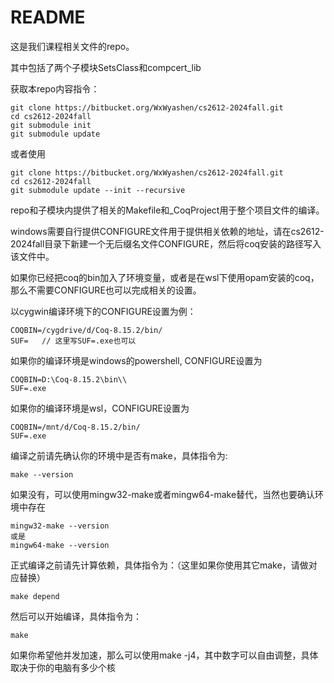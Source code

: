 # README #

这是我们课程相关文件的repo。

其中包括了两个子模块SetsClass和compcert_lib



获取本repo内容指令：

```
git clone https://bitbucket.org/WxWyashen/cs2612-2024fall.git
cd cs2612-2024fall
git submodule init
git submodule update
```

或者使用

```
git clone https://bitbucket.org/WxWyashen/cs2612-2024fall.git
cd cs2612-2024fall
git submodule update --init --recursive
```



repo和子模块内提供了相关的Makefile和_CoqProject用于整个项目文件的编译。

windows需要自行提供CONFIGURE文件用于提供相关依赖的地址，请在cs2612-2024fall目录下新建一个无后缀名文件CONFIGURE，然后将coq安装的路径写入该文件中。

如果你已经把coq的bin加入了环境变量，或者是在wsl下使用opam安装的coq，那么不需要CONFIGURE也可以完成相关的设置。

以cygwin编译环境下的CONFIGURE设置为例：

```
COQBIN=/cygdrive/d/Coq-8.15.2/bin/
SUF=   // 这里写SUF=.exe也可以
```



如果你的编译环境是windows的powershell, CONFIGURE设置为

```
COQBIN=D:\Coq-8.15.2\bin\\
SUF=.exe
```



如果你的编译环境是wsl，CONFIGURE设置为

```
COQBIN=/mnt/d/Coq-8.15.2/bin/
SUF=.exe
```



编译之前请先确认你的环境中是否有make，具体指令为:

```
make --version
```

如果没有，可以使用mingw32-make或者mingw64-make替代，当然也要确认环境中存在

```
mingw32-make --version
或是
mingw64-make --version
```





正式编译之前请先计算依赖，具体指令为：（这里如果你使用其它make，请做对应替换）

```
make depend
```

然后可以开始编译，具体指令为：

```
make
```

如果你希望他并发加速，那么可以使用make -j4，其中数字可以自由调整，具体取决于你的电脑有多少个核

